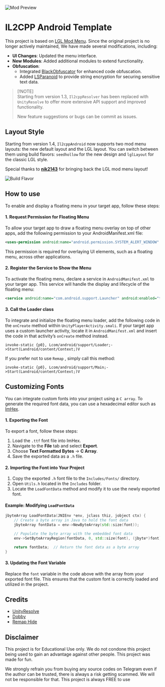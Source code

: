 ![Mod Preview](https://github.com/user-attachments/assets/1102b880-769e-4439-9221-2ac579f65235)

# IL2CPP Android Template

This project is based on [LGL Mod Menu](https://github.com/LGLTeam/Android-Mod-Menu/). Since the original project is no longer actively maintained, We have made several modifications, including:

- **UI Changes**: Updated the menu interface.
- **New Modules**: Added additional modules to extend functionality.
- **Obfuscation**:
  - Integrated [BlackObfuscator](https://github.com/CodingGay/BlackObfuscator-ASPlugin) for enhanced code obfuscation.
  - Added [LSParanoid](https://github.com/LSPosed/LSParanoid) to provide string encryption for securing sensitive text data.

> [!NOTE]\
> Starting from version 1.3, `Il2cppResolver` has been replaced with `UnityResolve` to offer more extensive API support and improved functionality.
> 
> New feature suggestions or bugs can be commit as issues.

## Layout Style

Starting from version 1.4, `Il2cppAndroid` now supports two mod menu layouts: the new default layout and the LGL layout. You can switch between them using build flavors: `seedhollow` for the new design and `lglLayout` for the classic LGL style.

Special thanks to **[nik2143](https://github.com/nik2143)** for bringing back the LGL mod menu layout!


![Build Flavor](https://raw.githubusercontent.com/seedhollow/IL2CppAndroid/refs/heads/main/img/build-flavor.png)

## How to use
To enable and display a floating menu in your target app, follow these steps:

#### 1. Request Permission for Floating Menu
To allow your target app to draw a floating menu overlay on top of other apps, add the following permission to your AndroidManifest.xml file:

```xml
<uses-permission android:name="android.permission.SYSTEM_ALERT_WINDOW" />
```

This permission is required for overlaying UI elements, such as a floating menu, across other applications.

#### 2. Register the Service to Show the Menu
To activate the floating menu, declare a service in `AndroidManifest.xml` to your targer app. This service will handle the display and lifecycle of the floating menu:

```xml
<service android:name="com.android.support.Launcher" android:enabled="true" android:exported="true" android:stopWithTask="true" />
```

#### 3. Call the Loader class
To integrate and initialize the floating menu loader, add the following code in the `onCreate` method within `UnityPlayerActivity.smali`. If your target app uses a custom launcher activity, locate it in `AndroidManifest.xml` and insert the code in that activity’s `onCreate` method instead.

```smali
invoke-static {p0}, Lcom/android/support/Loader;->Start(Landroid/content/Context;)V
```

If you prefer not to use `Remap` , simply call this method:
```smali
invoke-static {p0}, Lcom/android/support/Main;->Start(Landroid/content/Context;)V
```

## Customizing Fonts  

You can integrate custom fonts into your project using a `C array`. To generate the required font data, you can use a hexadecimal editor such as [ImHex](https://github.com/WerWolv/ImHex).  

#### 1. Exporting the Font  

To export a font, follow these steps:  

1. Load the `.ttf` font file into ImHex.  
2. Navigate to the **File** tab and select **Export**.  
3. Choose **Text Formatted Bytes** -> **C Array**.  
4. Save the exported data as a `.h` file.  

#### 2. Importing the Font into Your Project  

1. Copy the exported `.h` font file to the `Includes/Fonts/` directory.  
2. Open `Utils.h` located in the `Includes` folder.  
3. Locate the `LoadFontData` method and modify it to use the newly exported font.  

#### Example: Modifying `LoadFontData`  

```cpp
jbyteArray LoadFontData(JNIEnv *env, jclass thiz, jobject ctx) {
    // Create a byte array in Java to hold the font data
    jbyteArray fontData = env->NewByteArray(std::size(font));

    // Populate the byte array with the embedded font data
    env->SetByteArrayRegion(fontData, 0, std::size(font), (jbyte*)font);

    return fontData;  // Return the font data as a byte array
}
```

#### 3. Updating the Font Variable
Replace the `font` variable in the code above with the array from your exported font file. This ensures that the custom font is correctly loaded and utilized in the project.

## Credits

- [UnityResolve](https://github.com/issuimo/UnityResolve.hpp)
- [Dobby](https://github.com/jmpews/Dobby/)
- [Remap Hide](https://github.com/reveny/Android-Library-Remap-Hide)


## Disclaimer
This project is for Educational Use only. We do not condone this project being used to gain an advantage against other people. This project was made for fun.

We strongly refrain you from buying any source codes on Telegram even if the author can be trusted, there is always a risk getting scammed. We will not be responsible for that. This project is always FREE to use

